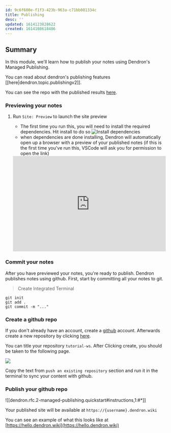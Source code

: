 ```yaml
---
id: 9c6f600e-f1f3-423b-963a-c71bb081334c
title: Publishing
desc: ''
updated: 1614123828622
created: 1614108618486
---
```


## Summary

In this module, we'll learn how to publish your notes using Dendron's Managed Publishing. 

You can read about dendron's publishing features [[here|dendron.topic.publishingv2]].

You can see the repo with the published results [here](https://github.com/kevinslin/tutorial-ws).

### Previewing your notes

1. Run `Site: Preview` to launch the site preview
    - The first time you run this, you will need to install the required dependencies. Hit install to do so
    ![Install dependencies](https://foundation-prod-assetspublic53c57cce-8cpvgjldwysl.s3-us-west-2.amazonaws.com/assets/images/publishv2.site-preview.jpg)
    - when dependencies are done installing, Dendron will automatically open up a browser with a preview of your published notes (if this is the first time you've run this, VSCode will ask you for permission to open the link)

    <div style="position: relative; padding-bottom: 62.5%; height: 0;"><iframe src="https://www.loom.com/embed/42d2042241964dd29c03a6fc985b3ebc" frameborder="0" webkitallowfullscreen mozallowfullscreen allowfullscreen style="position: absolute; top: 0; left: 0; width: 100%; height: 100%;"></iframe></div>


### Commit your notes

After you have previewed your notes, you're ready to publish. Dendron publishes notes using github. First, start by committing all your notes to git. 

> Create Integrated Terminal

```
git init
git add .
git commit -m "..."
```

### Create a github repo

If you don't already have an account, create a [github](https://github.com/) account. Afterwards create a new repository by clicking [here](https://github.com/new).

You can title your repository `tutorial-ws`. After Clicking create, you should be taken to the following page. 

![](https://foundation-prod-assetspublic53c57cce-8cpvgjldwysl.s3-us-west-2.amazonaws.com/assets/images/dendronhq_tutorial-ws.jpg)

Copy the text from `push an existing repository` section and run it in the terminal to sync your content with github.


### Publish your github repo

![[dendron.rfc.2-managed-publishing.quickstart#instructions,1:#*]]

Your published site will be available at `https://{username}.dendron.wiki`

You can see an example of what this looks like at [https://hello.dendron.wiki](https://hello.dendron.wiki)